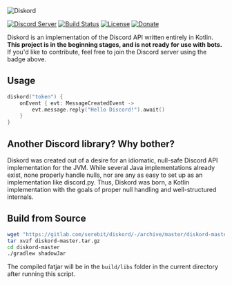 ![Diskord][diskord] 

[![Discord Server][discord]](https://discord.gg/27trEwn)
[![Build Status][gitlab-ci]](https://gitlab.com/serebit/diskord/pipelines)
[![License][license]](https://www.apache.org/licenses/LICENSE-2.0.html)
[![Donate][paypal]](https://paypal.me/gdeadshot)

Diskord is an implementation of the Discord API written entirely in Kotlin. **This project is in the beginning stages, 
and is not ready for use with bots.** If you'd like to contribute, feel free to join the Discord server using the badge 
above.

## Usage
```kotlin
diskord("token") {
    onEvent { evt: MessageCreatedEvent ->
        evt.message.reply("Hello Discord!").await()
    }
}
```

## Another Discord library? Why bother?
Diskord was created out of a desire for an idiomatic, null-safe Discord API implementation for the JVM. While several
 Java implementations already exist, none properly handle nulls, nor are any as easy to set up as an implementation like
 discord.py. Thus, Diskord was born, a Kotlin implementation with the goals of proper null handling and well-structured
 internals.
 
## Build from Source
```bash
wget "https://gitlab.com/serebit/diskord/-/archive/master/diskord-master.tar.gz"
tar xvzf diskord-master.tar.gz
cd diskord-master
./gradlew shadowJar
```
The compiled fatjar will be in the `build/libs` folder in the current directory after running this script.

[diskord]: https://serebit.com/assets/images/diskord-banner-nopad.svg "Diskord"
[discord]: https://discordapp.com/api/guilds/450082907185479700/widget.png?style=shield "Discord Server"
[gitlab-ci]: https://gitlab.com/serebit/diskord/badges/master/build.svg "Pipeline Status"
[license]: https://img.shields.io/badge/License-Apache%202.0-lightgrey.svg "License"
[paypal]: https://img.shields.io/badge/Donate-PayPal-blue.svg "PayPal"

